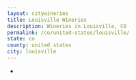 ```yaml
---
layout: citywineries
title: Louisville Wineries
description: Wineries in Louisville, CO
permalink: /co/united-states/louisville/
state: co
county: united states
city: louisville
---
```

-
